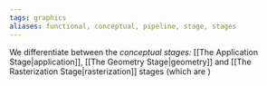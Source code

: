 ```yaml
---
tags: graphics
aliases: functional, conceptual, pipeline, stage, stages
---
```

We differentiate between the *conceptual stages:* [[The Application Stage|application]], [[The Geometry Stage|geometry]] and [[The Rasterization Stage|rasterization]] stages (which are )